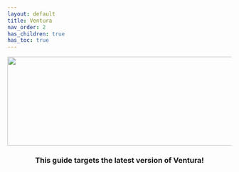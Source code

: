 ```yaml
---
layout: default
title: Ventura
nav_order: 2
has_children: true
has_toc: true
---
```


<p align="center">
  <img width="650" height="200" src="../../../assets/HeaderVentura.png">
</p>

<h3 align="center">This guide targets the latest version of Ventura!</h3>
